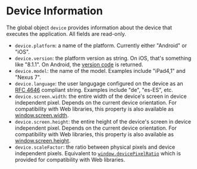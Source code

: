 # Device Information

The global object `device` provides information about the device that executes the application. All fields are read-only.

- `device.platform`: a name of the platform. Currently either "Android" or "iOS".
- `device.version`: the platform version as string. On iOS, that's something like "8.1.1". On Android, the [version code](https://developer.android.com/reference/android/os/Build.VERSION_CODES.html) is returned.
- `device.model`: the name of the model. Examples include "iPad4,1" and "Nexus 7".
- `device.language`: the user langugage configured on the device as an [RFC 4646](http://tools.ietf.org/html/rfc4646) compliant string. Examples include "de", "es-ES", etc.
- `device.screen.width`: the entire width of the device's screen in device independent pixel. Depends on the current device orientation. For compatibility with Web libraries, this property is also available as [window.screen.width](https://developer.mozilla.org/en-US/docs/Web/API/Screen.width).
- `device.screen.height`: the entire height of the device's screen in device independent pixel. Depends on the current device orientation. For compatibility with Web libraries, this property is also available as [window.screen.height](https://developer.mozilla.org/en-US/docs/Web/API/Screen.height).
- `device.scaleFactor`: the ratio between physical pixels and device independent pixels. Equivalent to [`window.devicePixelRatio`](https://developer.mozilla.org/en-US/docs/Web/API/Window.devicePixelRatio) which is provided for compatibility with Web libraries.
